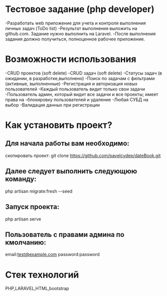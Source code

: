 Тестовое задание (php developer)
=============

-Разработать web приложение для учета и контроля выполнения личных задач (ToDo list)
-Результат выполнения выложить на github.com. Задание нужно выполнить на Laravel.
-После выполнения задания должно получиться, полноценное рабочее приложение.


Возможности использования
=========================
-CRUD проектов (soft delete)
-CRUD задач (soft delete)
-Статусы задач (в ожидании, в разработке,выполнено)
-Поиск по задачам с фильтрами (активные, выполненные)
-Регистрация и авторизация новых пользователей
-Каждый пользователь видит только свои задачи
-Пользователь админ, который видит все задачи и все проекты; имеет права на
-блокировку пользователей и удаление
-Любая СУБД на выбор
-Валидация данных при регистрации

Как установить проект?
================
## Для начала работы вам необходимо:
скопировать проект:
git clone https://github.com/pavelcydep/dateBook.git

## Далее следует выполнить следующюю команду:
php artisan migrate:fresh --seed
## Запуск проекта:
php artisan serve


## Пользователь с правами админа по кмолчанию:
email:test@example.com
password:password



Стек технологий
===============
PHP,LARAVEL,HTML,bootstrap
